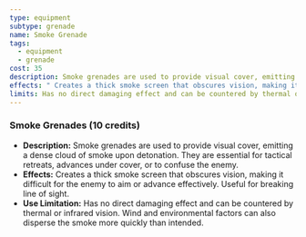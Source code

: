 ```yaml
---
type: equipment
subtype: grenade
name: Smoke Grenade
tags:
  - equipment
  - grenade
cost: 35
description: Smoke grenades are used to provide visual cover, emitting a dense cloud of smoke upon detonation. They are essential for tactical retreats, advances under cover, or to confuse the enemy.
effects: " Creates a thick smoke screen that obscures vision, making it difficult for the enemy to aim or advance effectively. Useful for breaking line of sight."
limits: Has no direct damaging effect and can be countered by thermal or infrared vision. Wind and environmental factors can also disperse the smoke more quickly than intended.
---
```

### Smoke Grenades (10 credits)

- **Description:** Smoke grenades are used to provide visual cover, emitting a dense cloud of smoke upon detonation. They are essential for tactical retreats, advances under cover, or to confuse the enemy.
- **Effects:** Creates a thick smoke screen that obscures vision, making it difficult for the enemy to aim or advance effectively. Useful for breaking line of sight.
- **Use Limitation:** Has no direct damaging effect and can be countered by thermal or infrared vision. Wind and environmental factors can also disperse the smoke more quickly than intended.